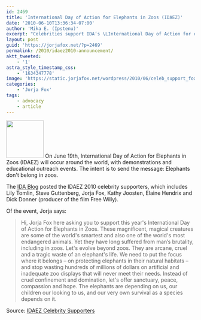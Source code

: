 ```yaml
---
id: 2469
title: 'International Day of Action for Elephants in Zoos (IDAEZ)'
date: '2010-06-10T13:36:34-07:00'
author: 'Mika E. (Ipstenu)'
excerpt: "Celebrities support IDA’s \LInternational Day of Action for elephants in zoos on June 19th."
layout: post
guid: 'https://jorjafox.net/?p=2469'
permalink: /2010/idaez2010-announcement/
aktt_tweeted:
    - '1'
astra_style_timestamp_css:
    - '1634347778'
image: 'https://static.jorjafox.net/wordpress/2010/06/celeb_support_fox.jpg'
categories:
    - 'Jorja Fox'
tags:
    - advocacy
    - article
---
```


<img src="//static.jorjafox.net/wordpress/2010/06/celeb_support_fox-100x100.jpg" alt="" title="celeb_support_fox" width="100" height="100" class="alignleft size-thumbnail wp-image-2471" /> On June 19th, International Day of Action for Elephants in Zoos (IDAEZ) will occur around the world, with demonstrations and educational outreach events.  The intent is to send the message: Elephants don't belong in zoos.

The <a href="http://www.idablog.org/featured/new-celebrity-supporters-join-idas-">IDA Blog</a> posted the IDAEZ 2010 celebrity supporters, which includes Lily Tomlin, Steve Guttenberg, Jorja Fox, Kathy Joosten, Elaine Hendrix and Dick Donner (producer of the film Free Willy).

Of the event, Jorja says:
<blockquote>Hi, Jorja Fox here asking you to support this year's International Day of Action for Elephants in Zoos. These magnificent, magical creatures are some of the world's smartest and also one of the world's most endangered animals. Yet they have long suffered from man’s brutality, including in zoos. Let's evolve beyond zoos. They are arcane, cruel and a tragic waste of an elephant's life. We need to put the focus where it belongs – on protecting elephants in their natural habitats – and stop wasting hundreds of millions of dollars on artificial and inadequate zoo displays that will never meet their needs. Instead of cruel confinement and domination, let's offer sanctuary, peace, compassion and hope. The elephants are depending on us, our children our looking to us, and our very own survival as a species depends on it.</blockquote>
Source: <a href="http://www.helpelephants.com/celebs_support_idaez.htm">IDAEZ Celebrity Supporters</a>